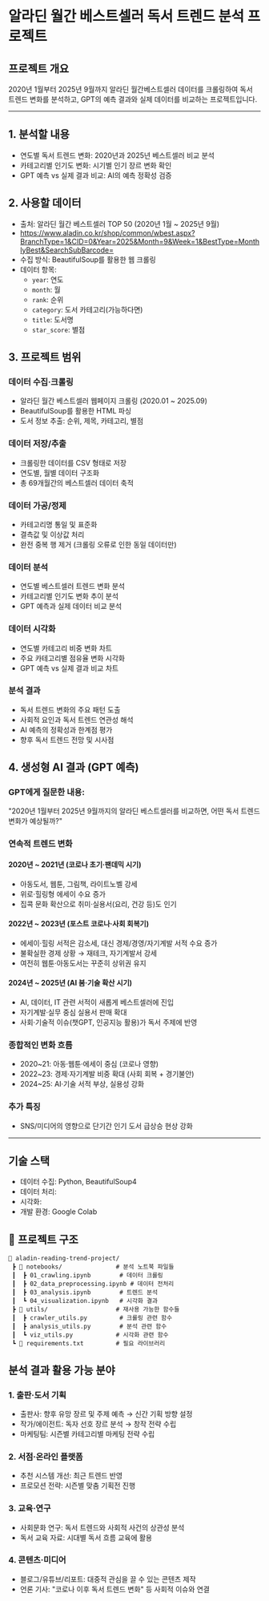 # 알라딘 월간 베스트셀러 독서 트렌드 분석 프로젝트

## 프로젝트 개요
2020년 1월부터 2025년 9월까지 알라딘 월간베스트셀러 데이터를 크롤링하여 독서 트렌드 변화를 분석하고, GPT의 예측 결과와 실제 데이터를 비교하는 프로젝트입니다.

---

## 1. 분석할 내용
- 연도별 독서 트렌드 변화: 2020년과 2025년 베스트셀러 비교 분석
- 카테고리별 인기도 변화: 시기별 인기 장르 변화 확인
- GPT 예측 vs 실제 결과 비교: AI의 예측 정확성 검증

## 2. 사용할 데이터
- 출처: 알라딘 월간 베스트셀러 TOP 50 (2020년 1월 ~ 2025년 9월)
- https://www.aladin.co.kr/shop/common/wbest.aspx?BranchType=1&CID=0&Year=2025&Month=9&Week=1&BestType=MonthlyBest&SearchSubBarcode=
- 수집 방식: BeautifulSoup를 활용한 웹 크롤링
- 데이터 항목: 
  - `year`: 연도
  - `month`: 월
  - `rank`: 순위
  - `category`: 도서 카테고리(가능하다면)
  - `title`: 도서명
  - `star_score`: 별점

## 3. 프로젝트 범위
### 데이터 수집·크롤링
- 알라딘 월간 베스트셀러 웹페이지 크롤링 (2020.01 ~ 2025.09)
- BeautifulSoup를 활용한 HTML 파싱
- 도서 정보 추출: 순위, 제목, 카테고리, 별점

### 데이터 저장/추출
- 크롤링한 데이터를 CSV 형태로 저장
- 연도별, 월별 데이터 구조화
- 총 69개월간의 베스트셀러 데이터 축적

### 데이터 가공/정제
- 카테고리명 통일 및 표준화
- 결측값 및 이상값 처리
- 완전 중복 행 제거 (크롤링 오류로 인한 동일 데이터만)

### 데이터 분석
- 연도별 베스트셀러 트렌드 변화 분석
- 카테고리별 인기도 변화 추이 분석
- GPT 예측과 실제 데이터 비교 분석

### 데이터 시각화
- 연도별 카테고리 비중 변화 차트
- 주요 카테고리별 점유율 변화 시각화
- GPT 예측 vs 실제 결과 비교 차트

### 분석 결과
- 독서 트렌드 변화의 주요 패턴 도출
- 사회적 요인과 독서 트렌드 연관성 해석
- AI 예측의 정확성과 한계점 평가
- 향후 독서 트렌드 전망 및 시사점

## 4. 생성형 AI 결과 (GPT 예측)

### GPT에게 질문한 내용:
"2020년 1월부터 2025년 9월까지의 알라딘 베스트셀러를 비교하면, 어떤 독서 트렌드 변화가 예상될까?"

### 연속적 트렌드 변화

#### 2020년 ~ 2021년 (코로나 초기·팬데믹 시기)
- 아동도서, 웹툰, 그림책, 라이트노벨 강세
- 위로·힐링형 에세이 수요 증가
- 집콕 문화 확산으로 취미·실용서(요리, 건강 등)도 인기

#### 2022년 ~ 2023년 (포스트 코로나·사회 회복기)
- 에세이·힐링 서적은 감소세, 대신 경제/경영/자기계발 서적 수요 증가
- 불확실한 경제 상황 → 재테크, 자기계발서 강세
- 여전히 웹툰·아동도서는 꾸준히 상위권 유지

#### 2024년 ~ 2025년 (AI 붐·기술 확산 시기)
- AI, 데이터, IT 관련 서적이 새롭게 베스트셀러에 진입
- 자기계발·실무 중심 실용서 판매 확대
- 사회·기술적 이슈(챗GPT, 인공지능 활용)가 독서 주제에 반영

### 종합적인 변화 흐름
- 2020~21: 아동·웹툰·에세이 중심 (코로나 영향)
- 2022~23: 경제·자기계발 비중 확대 (사회 회복 + 경기불안)
- 2024~25: AI·기술 서적 부상, 실용성 강화

### 추가 특징
- SNS/미디어의 영향으로 단기간 인기 도서 급상승 현상 강화

---

## 기술 스택
- 데이터 수집: Python, BeautifulSoup4
- 데이터 처리:
- 시각화:
- 개발 환경: Google Colab

## 📁 프로젝트 구조
```
📂 aladin-reading-trend-project/
 ┣ 📂 notebooks/               # 분석 노트북 파일들
 ┃  ┣ 01_crawling.ipynb        # 데이터 크롤링
 ┃  ┣ 02_data_preprocessing.ipynb # 데이터 전처리
 ┃  ┣ 03_analysis.ipynb        # 트렌드 분석
 ┃  ┗ 04_visualization.ipynb   # 시각화 결과
 ┣ 📂 utils/                   # 재사용 가능한 함수들
 ┃  ┣ crawler_utils.py         # 크롤링 관련 함수
 ┃  ┣ analysis_utils.py        # 분석 관련 함수
 ┃  ┗ viz_utils.py            # 시각화 관련 함수
 ┗ 📜 requirements.txt         # 필요 라이브러리
```

## 분석 결과 활용 가능 분야

### 1. 출판·도서 기획
- 출판사: 향후 유망 장르 및 주제 예측 → 신간 기획 방향 설정
- 작가/에이전트: 독자 선호 장르 분석 → 창작 전략 수립
- 마케팅팀: 시즌별 카테고리별 마케팅 전략 수립

### 2. 서점·온라인 플랫폼
- 추천 시스템 개선: 최근 트렌드 반영
- 프로모션 전략: 시즌별 맞춤 기획전 진행

### 3. 교육·연구
- 사회문화 연구: 독서 트렌드와 사회적 사건의 상관성 분석
- 독서 교육 자료: 시대별 독서 흐름 교육에 활용

### 4. 콘텐츠·미디어
- 블로그/유튜브/리포트: 대중적 관심을 끌 수 있는 콘텐츠 제작
- 언론 기사: "코로나 이후 독서 트렌드 변화" 등 사회적 이슈와 연결
